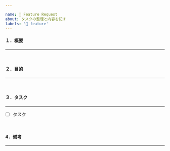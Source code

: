 ```yaml
---

name: 🚀 Feature Request
about: タスクの整理と内容を記す
labels: '🌟 feature'
---
```


#### １．概要

---

<!-- 対応issueの概要を記載してください -->
<!-- 例：facebookログイン機能の実装 -->
<!-- 対応するLabel の割当も忘れず -->

<br>

#### ２．目的

---

<!-- 対応issueの目的を記載してください -->
<!-- アプリにfacebookアカウントでログインできるようにするため -->

<br>

#### ３．タスク

---

<!-- 細かいタスクに分解できているなら書き出す -->

- [ ] タスク

<br>

#### 4．備考

---
